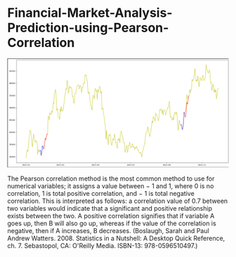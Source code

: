 # Financial-Market-Analysis-Prediction-using-Pearson-Correlation

![](https://github.com/Lawrytime/Financial-Market-Analysis-Prediction-using-Pearson-Correlation/blob/main/screenshots/corr3.png)

The Pearson correlation method is the most common method to use for numerical variables; it assigns a value between − 1 and 1, where 0 is no correlation, 1 is total positive correlation, and − 1 is total negative correlation. This is interpreted as follows: a correlation value of 0.7 between two variables would indicate that a significant and positive relationship exists between the two. A positive correlation signifies that if variable A goes up, then B will also go up, whereas if the value of the correlation is negative, then if A increases, B decreases. (Boslaugh, Sarah and Paul Andrew Watters. 2008. Statistics in a Nutshell: A Desktop Quick Reference, ch. 7. Sebastopol, CA: O'Reilly Media. ISBN-13: 978-0596510497.)
